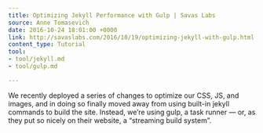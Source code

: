 ```yaml
---
title: Optimizing Jekyll Performance with Gulp | Savas Labs
source: Anne Tomasevich
date: 2016-10-24 18:01:00 +0000
link: http://savaslabs.com/2016/10/19/optimizing-jekyll-with-gulp.html
content_type: Tutorial
tool:
- tool/jekyll.md
- tool/gulp.md

---
```

We recently deployed a series of changes to optimize our CSS, JS, and images, and in doing so finally moved away from using built-in jekyll commands to build the site. Instead, we’re using gulp, a task runner — or, as they put so nicely on their website, a “streaming build system”. 





